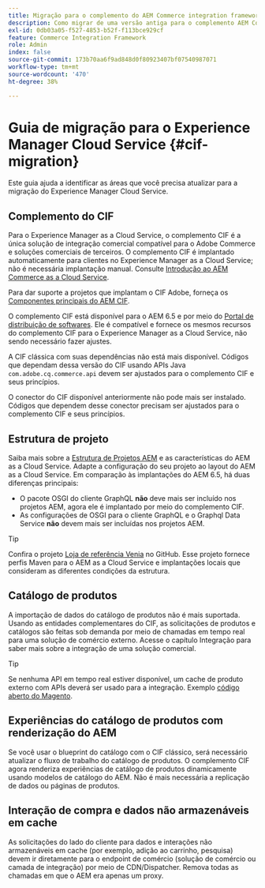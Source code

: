 ```yaml
---
title: Migração para o complemento do AEM Commerce integration framework (CIF)
description: Como migrar de uma versão antiga para o complemento AEM Commerce integration framework (CIF)
exl-id: 0db03a05-f527-4853-b52f-f113bce929cf
feature: Commerce Integration Framework
role: Admin
index: false
source-git-commit: 173b70aa6f9ad848d0f80923407bf07540987071
workflow-type: tm+mt
source-wordcount: '470'
ht-degree: 38%

---
```


# Guia de migração para o Experience Manager Cloud Service {#cif-migration}

Este guia ajuda a identificar as áreas que você precisa atualizar para a migração do Experience Manager Cloud Service.

## Complemento do CIF

Para o Experience Manager as a Cloud Service, o complemento CIF é a única solução de integração comercial compatível para o Adobe Commerce e soluções comerciais de terceiros. O complemento CIF é implantado automaticamente para clientes no Experience Manager as a Cloud Service; não é necessária implantação manual. Consulte [Introdução ao AEM Commerce as a Cloud Service](getting-started.md).

Para dar suporte a projetos que implantam o CIF Adobe, forneça os [Componentes principais do AEM CIF](https://github.com/adobe/aem-core-cif-components).

O complemento CIF está disponível para o AEM 6.5 e por meio do [Portal de distribuição de softwares](https://experience.adobe.com/#/downloads/content/software-distribution/br/aem.html). Ele é compatível e fornece os mesmos recursos do complemento CIF para o Experience Manager as a Cloud Service, não sendo necessário fazer ajustes.

A CIF clássica com suas dependências não está mais disponível. Códigos que dependam dessa versão do CIF usando APIs Java `com.adobe.cq.commerce.api` devem ser ajustados para o complemento CIF e seus princípios.

O conector do CIF disponível anteriormente não pode mais ser instalado. Códigos que dependem desse conector precisam ser ajustados para o complemento CIF e seus princípios.

## Estrutura de projeto

Saiba mais sobre a [Estrutura de Projetos AEM](https://experienceleague.adobe.com/docs/experience-manager-cloud-service/implementing/developing/aem-project-content-package-structure.html?lang=pt-BR) e as características do AEM as a Cloud Service. Adapte a configuração do seu projeto ao layout do AEM as a Cloud Service.
Em comparação às implantações do AEM 6.5, há duas diferenças principais:

* O pacote OSGI do cliente GraphQL **não** deve mais ser incluído nos projetos AEM, agora ele é implantado por meio do complemento CIF.
* As configurações de OSGI para o cliente GraphQL e o Graphql Data Service **não** devem mais ser incluídas nos projetos AEM.

>[!TIP]
>
>Confira o projeto [Loja de referência Venia](https://github.com/adobe/aem-cif-guides-venia) no GitHub. Esse projeto fornece perfis Maven para o AEM as a Cloud Service e implantações locais que consideram as diferentes condições da estrutura.

## Catálogo de produtos

A importação de dados do catálogo de produtos não é mais suportada. Usando as entidades complementares do CIF, as solicitações de produtos e catálogos são feitas sob demanda por meio de chamadas em tempo real para uma solução de comércio externo. Acesse o capítulo Integração para saber mais sobre a integração de uma solução comercial.

>[!TIP]
>
>Se nenhuma API em tempo real estiver disponível, um cache de produto externo com APIs deverá ser usado para a integração. Exemplo [código aberto do Magento](https://business.adobe.com/products/magento/open-source.html).

## Experiências do catálogo de produtos com renderização do AEM

Se você usar o blueprint do catálogo com o CIF clássico, será necessário atualizar o fluxo de trabalho do catálogo de produtos. O complemento CIF agora renderiza experiências de catálogo de produtos dinamicamente usando modelos de catálogo do AEM. Não é mais necessária a replicação de dados ou páginas de produtos.

## Interação de compra e dados não armazenáveis em cache

As solicitações do lado do cliente para dados e interações não armazenáveis em cache (por exemplo, adição ao carrinho, pesquisa) devem ir diretamente para o endpoint de comércio (solução de comércio ou camada de integração) por meio de CDN/Dispatcher. Remova todas as chamadas em que o AEM era apenas um proxy.
